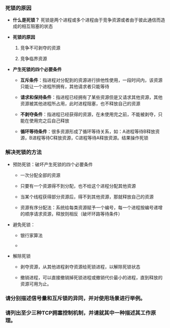 ### 死锁的原因

- **什么是死锁？**
    死锁是两个进程或多个进程由于竞争资源或者由于彼此通信而造成的相互阻塞的状态

- **死锁的原因**

    1. 竞争不可剥夺的资源

    2. 竞争临界资源    

- **产生死锁的四个必要条件**

    - **互斥条件**：指进程对分配到的资源进行排他性使用，一段时间内，该资源只能让一个进程所拥有，其他请求者只能等待

    - **请求和保持条件**：指进程已经拥有了某些资源但是又请求其他资源，其他资源被其他进程所占用，此时进程阻塞，也不释放自己的资源

    - **不剥夺条件**：指进程已经获得的资源，在未使用完之前，不能被剥夺，只能在使用完之后自己释放

    - **循环等待条件**：很多资源形成了循环等待关系，如：A进程等待B释放资源，B进程等待C释放资源，C进程等待A释放资源。结果操作死锁

### 解决死锁的方法

- 预防死锁：破坏产生死锁的四个必要条件

    - 一次分配全部的资源

    - 只要有一个资源得不到分配，也不给这个进程分配其他资源

    - 当某个线程获得部分资源后，得不到其他资源，那就释放自己的资源

    - 资源有序分配法：系统给每类资源赋予一个编号，每一个进程按编号递增的顺序请求资源，释放则相反（破坏环路等待条件）

- 避免死锁：
    - 银行家算法

    - 

- 解除死锁
    - 剥夺资源，从其他进程剥夺资源给死锁进程，以解除死锁状态

    - 撤销进程，可以直接撤销掉死锁进程或撤销代价最小的进程，直到释放的资源可用为止。

### 请分别描述信号量和互斥锁的异同，并对使用场景进行举例。

### 请列出至少三种TCP拥塞控制机制，并请就其中一种描述其工作原理。